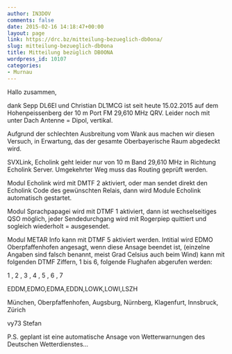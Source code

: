 ```yaml
---
author: IN3DOV
comments: false
date: 2015-02-16 14:18:47+00:00
layout: page
link: https://drc.bz/mitteilung-bezueglich-db0ona/
slug: mitteilung-bezueglich-db0ona
title: Mitteilung bezüglich DB0ONA
wordpress_id: 10107
categories:
- Murnau
---
```


Hallo zusammen,

dank Sepp DL6EI und Christian DL1MCG ist seit heute 15.02.2015 auf dem Hohenpeissenberg der 10 m Port FM 29,610 MHz QRV. Leider noch mit unter Dach Antenne = Dipol, vertikal.

Aufgrund der schlechten Ausbreitung vom Wank aus machen wir diesen Versuch, in Erwartung, das der gesamte Oberbayerische Raum abgedeckt wird.

SVXLink, Echolink geht leider nur von 10 m Band 29,610 MHz in Richtung Echolink Server. Umgekehrter Weg muss das Routing geprüft werden.

Modul Echolink wird mit DMTF 2 aktiviert, oder man sendet direkt den Echolink Code des gewünschten Relais, dann wird Module Echolink automatisch gestartet.

Modul Sprachpapagei wird mit DTMF 1 aktiviert, dann ist wechselseitiges QSO möglich, jeder Sendedurchgang wird mit Rogerpiep quittiert und sogleich wiederholt = ausgesendet.

Modul METAR Info kann mit DTMF 5 aktiviert werden. Intitial wird EDMO Oberpfaffenhofen angesagt, wenn diese Ansage beendet ist, (einzelne Angaben sind falsch benannt, meist Grad Celsius auch beim Wind) kann mit folgenden DTMF Ziffern, 1 bis 6, folgende Flughafen abgerufen werden:

1 , 2 , 3 , 4 , 5 , 6 , 7

EDDM,EDMO,EDMA,EDDN,LOWK,LOWI,LSZH

München, Oberpfaffenhofen, Augsburg, Nürnberg, Klagenfurt, Innsbruck, Zürich

vy73 Stefan

P.S. geplant ist eine automatische Ansage von Wetterwarnungen des Deutschen Wetterdienstes…
